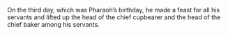 On the third day, which was Pharaoh’s birthday, he made a feast for all his servants and lifted up the head of the chief cupbearer and the head of the chief baker among his servants.
